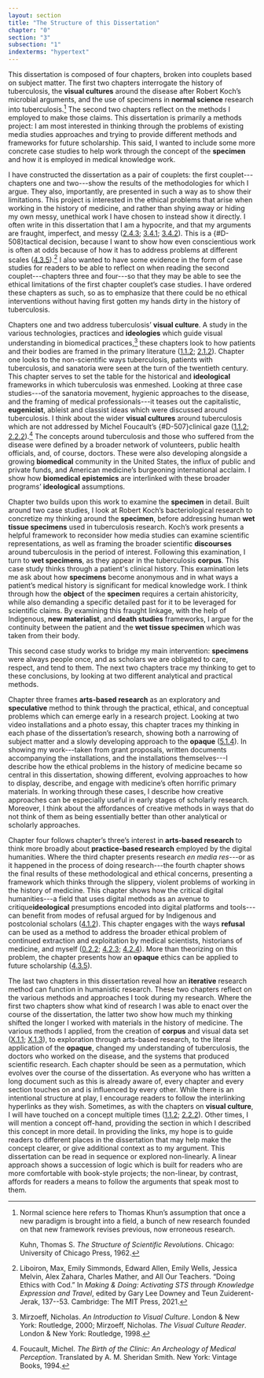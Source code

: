 ```yaml
---
layout: section
title: "The Structure of this Dissertation"
chapter: "0"
section: "3"
subsection: "1"
indexterms: "hypertext"
---
```


This dissertation is composed of four chapters, broken into couplets based on subject matter. The first two chapters interrogate the history of tuberculosis, the <span data-tooltip aria-haspopup="true" class="has-tip" data-disable-hover="false" tabindex="1" data-title="Visual culture refers to an interdisciplinary field that looks at the social construction of vision."><b>visual cultures</b></span> around the disease after Robert Koch’s microbial arguments, and the use of specimens in <span data-tooltip aria-haspopup="true" class="has-tip" data-disable-hover="false" tabindex="1" data-title="Normal science describes the process of doing research after a new paradigm has been developed in a knowledge field. It does not create new scientific paradigms, but applies the new framework to different research objects and new arenas."><b>normal science</b></span> research into tuberculosis.[^fn1] The second two chapters reflect on the methods I employed to make those claims. This dissertation is primarily a methods project: I am most interested in thinking through the problems of existing media studies approaches and trying to provide different methods and frameworks for future scholarship. This said, I wanted to include some more concrete case studies to help work through the concept of the <span data-tooltip aria-haspopup="true" class="has-tip" data-disable-hover="false" tabindex="1" data-title="Specimen refers to any naturally occurring phenomenon that has been extracted from its original context and placed within a knowledge framework to understand and describe that phenomenon."><b>specimen</b></span> and how it is employed in medical knowledge work.

I have constructed the dissertation as a pair of couplets: the first couplet---chapters one and two---show the results of the methodologies for which I argue. They also, importantly, are presented in such a way as to show their limitations. This project is interested in the ethical problems that arise when working in the history of medicine, and rather than shying away or hiding my own messy, unethical work I have chosen to instead show it directly. I often write in this dissertation that I am a hypocrite, and that my arguments are fraught, imperfect, and messy (<a href="{{ site.baseurl }}/dissertation/2_4_3">2.4.3</a>; <a href="{{ site.baseurl }}/dissertation/3_4_1">3.4.1</a>; <a href="{{ site.baseurl }}/dissertation/3_4_2">3.4.2</a>). This is a {#D-508}tactical</b></span> decision, because I want to show how even conscientious work is often at odds because of how it has to address problems at different scales (<a href="{{ site.baseurl }}/dissertation/4_3_5">4.3.5</a>).[^fn2] I also wanted to have some evidence in the form of case studies for readers to be able to reflect on when reading the second couplet---chapters three and four---so that they may be able to see the ethical limitations of the first chapter couplet’s case studies. I have ordered these chapters as such, so as to emphasize that there could be no ethical interventions without having first gotten my hands dirty in the history of tuberculosis.

Chapters one and two address tuberculosis’ <span data-tooltip aria-haspopup="true" class="has-tip" data-disable-hover="false" tabindex="1" data-title="Visual culture refers to an interdisciplinary field that looks at the social construction of vision."><b>visual culture</b></span>. A study in the various technologies, practices and <span data-tooltip aria-haspopup="true" class="has-tip" data-disable-hover="false" tabindex="1" data-title="Ideology refers to a generally agreed upon understanding of a phenomenon or cultural idea. Ideologies are like the air we breathe, in that they are pervasive and difficult to see without some framework to understand them."><b>ideologies</b></span> which guide visual understanding in biomedical practices,[^fn3] these chapters look to how patients and their bodies are framed in the primary literature (<a href="{{ site.baseurl }}/dissertation/1_1_2">1.1.2</a>; <a href="{{ site.baseurl }}/dissertation/2_1_2">2.1.2</a>). Chapter one looks to the non-scientific ways tuberculosis, patients with tuberculosis, and sanatoria were seen at the turn of the twentieth century. This chapter serves to set the table for the historical and <span data-tooltip aria-haspopup="true" class="has-tip" data-disable-hover="false" tabindex="1" data-title="Ideology refers to a generally agreed upon understanding of a phenomenon or cultural idea. Ideologies are like the air we breathe, in that they are pervasive and difficult to see without some framework to understand them."><b>ideological</b></span> frameworks in which tuberculosis was enmeshed. Looking at three case studies---of the sanatoria movement, hygienic approaches to the disease, and the framing of medical professionals---it teases out the capitalistic, <span data-tooltip aria-haspopup="true" class="has-tip" data-disable-hover="false" tabindex="1" data-title="Eugenics refers to a way of thinking that thinks that human society can bettered by selective reproduction. A deeply racist concept, eugenicists forwarded the procreation of white subjects while sterilizing, denying healthcare to, and outwardly killing populations thought to be of a danger to the social order."><b>eugenicist</b></span>, ableist and classist ideas which were discussed around tuberculosis. I think about the wider <span data-tooltip aria-haspopup="true" class="has-tip" data-disable-hover="false" tabindex="1" data-title="Visual culture refers to an interdisciplinary field that looks at the social construction of vision."><b>visual cultures</b></span> around tuberculosis which are not addressed by Michel Foucault’s {#D-507}clinical gaze</b></span> (<a href="{{ site.baseurl }}/dissertation/1_1_2">1.1.2</a>; <a href="{{ site.baseurl }}/dissertation/2_2_2">2.2.2</a>).[^fn4] The concepts around tuberculosis and those who suffered from the disease were defined by a broader network of volunteers, public health officials, and, of course, doctors. These were also developing alongside a growing <span data-tooltip aria-haspopup="true" class="has-tip" data-disable-hover="false" tabindex="1" data-title="Biomedicine is an approach to health that uses scientific approaches to evidence-based medicine, with an emphasis on generalized treatments with surgical and pharmaceutical methods. It combines knowledge from a range of scientific disciplines, like biology, chemistry, physiology, pathology, as part of its evidence-based and causal claims."><b>biomedical</b></span> community in the United States, the influx of public and private funds, and American medicine’s burgeoning international acclaim. I show how <span data-tooltip aria-haspopup="true" class="has-tip" data-disable-hover="false" tabindex="1" data-title="Biomedicine is an approach to health that uses scientific approaches to evidence-based medicine, with an emphasis on generalized treatments with surgical and pharmaceutical methods. It combines knowledge from a range of scientific disciplines, like biology, chemistry, physiology, pathology, as part of its evidence-based and causal claims."><b>biomedical</b></span> <span data-tooltip aria-haspopup="true" class="has-tip" data-disable-hover="false" tabindex="1" data-title="Epistemics is a philosophical term referring to the study of knowledge. I use it to talk about the entwined practices of scientific culture, its arguments, and its methodologies."><b>epistemics</b></span> are interlinked with these broader programs’ <span data-tooltip aria-haspopup="true" class="has-tip" data-disable-hover="false" tabindex="1" data-title="Ideology refers to a generally agreed upon understanding of a phenomenon or cultural idea. Ideologies are like the air we breathe, in that they are pervasive and difficult to see without some framework to understand them."><b>ideological</b></span> assumptions.

Chapter two builds upon this work to examine the <span data-tooltip aria-haspopup="true" class="has-tip" data-disable-hover="false" tabindex="1" data-title="Specimen refers to any naturally occurring phenomenon that has been extracted from its original context and placed within a knowledge framework to understand and describe that phenomenon."><b>specimen</b></span> in detail. Built around two case studies, I look at Robert Koch’s bacteriological research to concretize my thinking around the <span data-tooltip aria-haspopup="true" class="has-tip" data-disable-hover="false" tabindex="1" data-title="Specimen refers to any naturally occurring phenomenon that has been extracted from its original context and placed within a knowledge framework to understand and describe that phenomenon."><b>specimen</b></span>, before addressing human <span data-tooltip aria-haspopup="true" class="has-tip" data-disable-hover="false" tabindex="1" data-title="Wet specimens refer to living tissues preserved in fluid. Contemporary wet specimens are usually submerged in a formalin mixture, and older specimens from the eighteenth and nineteenth centuries were usually preserved in a spirit like rum or whiskey."><b>wet tissue specimens</b></span> used in tuberculosis research. Koch’s work presents a helpful framework to reconsider how media studies can examine scientific representations, as well as framing the broader scientific <span data-tooltip aria-haspopup="true" class="has-tip" data-disable-hover="false" tabindex="1" data-title="Discourse refers to a scholarly conversation which occurs in a field of knowledge production. I use it in a Foucauldian sense, to convey the agreed upon modes and objects of discussion which are taken for granted in a community or scholarly field."><b>discourses</b></span> around tuberculosis in the period of interest. Following this examination, I turn to <span data-tooltip aria-haspopup="true" class="has-tip" data-disable-hover="false" tabindex="1" data-title="Wet specimens refer to living tissues preserved in fluid. Contemporary wet specimens are usually submerged in a formalin mixture, and older specimens from the eighteenth and nineteenth centuries were usually preserved in a spirit like rum or whiskey."><b>wet specimens</b></span>, as they appear in the tuberculosis <span data-tooltip aria-haspopup="true" class="has-tip" data-disable-hover="false" tabindex="1" data-title="A corpus refers to a collection of texts used for computational analysis."><b>corpus</b></span>. This case study thinks through a patient's clinical history. This examination lets me ask about how <span data-tooltip aria-haspopup="true" class="has-tip" data-disable-hover="false" tabindex="1" data-title="Specimen refers to any naturally occurring phenomenon that has been extracted from its original context and placed within a knowledge framework to understand and describe that phenomenon."><b>specimens</b></span> become anonymous and in what ways a patient’s medical history is significant for medical knowledge work. I think through how the <span data-tooltip aria-haspopup="true" class="has-tip" data-disable-hover="false" tabindex="1" data-title="I use the term research object to refer to materials that have been divorced from the subject of their origin. Object, as I use it, carefully considers how human patients are denied their humanity through transformations that deem them as objects."><b>object</b></span> of the <span data-tooltip aria-haspopup="true" class="has-tip" data-disable-hover="false" tabindex="1" data-title="Specimen refers to any naturally occurring phenomenon that has been extracted from its original context and placed within a knowledge framework to understand and describe that phenomenon."><b>specimen</b></span> requires a certain ahistoricity, while also demanding a specific detailed past for it to be leveraged for scientific claims. By examining this fraught linkage, with the help of Indigenous, <span data-tooltip aria-haspopup="true" class="has-tip" data-disable-hover="false" tabindex="1" data-title="New materialism is an approach that examines how non-human agents--animals, plants, non-living objects--exert and influence the diegetic world."><b>new materialist</b></span>, and <span data-tooltip aria-haspopup="true" class="has-tip" data-disable-hover="false" tabindex="1" data-title="Death studies is an interdisciplinary field that thinks about how death informs and is informed by cultural practices. This research often looks to how people are treated in their dying and after their deaths."><b>death studies</b></span> frameworks, I argue for the continuity between the patient and the <span data-tooltip aria-haspopup="true" class="has-tip" data-disable-hover="false" tabindex="1" data-title="Wet specimens refer to living tissues preserved in fluid. Contemporary wet specimens are usually submerged in a formalin mixture, and older specimens from the eighteenth and nineteenth centuries were usually preserved in a spirit like rum or whiskey."><b>wet tissue specimen</b></span> which was taken from their body.

This second case study works to bridge my main intervention: <span data-tooltip aria-haspopup="true" class="has-tip" data-disable-hover="false" tabindex="1" data-title="Specimen refers to any naturally occurring phenomenon that has been extracted from its original context and placed within a knowledge framework to understand and describe that phenomenon."><b>specimens</b></span> were always people once, and as scholars we are obligated to care, respect, and tend to them. The next two chapters trace my thinking to get to these conclusions, by looking at two different analytical and practical methods.

Chapter three frames <span data-tooltip aria-haspopup="true" class="has-tip" data-disable-hover="false" tabindex="1" data-title="Arts-based methods refer to any research method that applies creative activity as a research method. This can include traditional arts like painting, sculpture, or dance, or more complex conceptual or multi-media approaches."><b>arts-based research</b></span> as an exploratory and <span data-tooltip aria-haspopup="true" class="has-tip" data-disable-hover="false" tabindex="1" data-title="The term speculative refers to a broader discussion in history in how to best address structural violence which produces gaps in the archive. Speculative history imagines what might have happened, or otherwise fill in the gap where these violences occurred."><b>speculative</b></span> method to think through the practical, ethical, and conceptual problems which can emerge early in a research project. Looking at two video installations and a photo essay, this chapter traces my thinking in each phase of the dissertation’s research, showing both a narrowing of subject matter and a slowly developing approach to the <span data-tooltip aria-haspopup="true" class="has-tip" data-disable-hover="false" tabindex="1" data-title="Opacity is a rights-based philosophical framework that assumes humans have a right to not be known in knowledge systems."><b>opaque</b></span> (<a href="{{ site.baseurl }}/dissertation/5_1_4">5.1.4</a>). In showing my work---taken from grant proposals, written documents accompanying the installations, and the installations themselves---I describe how the ethical problems in the history of medicine became so central in this dissertation, showing different, evolving approaches to how to display, describe, and engage with medicine’s often horrific primary materials. In working through these cases, I describe how creative approaches can be especially useful in early stages of scholarly research. Moreover, I think about the affordances of creative methods in ways that do not think of them as being essentially better than other analytical or scholarly approaches.

Chapter four follows chapter’s three’s interest in <span data-tooltip aria-haspopup="true" class="has-tip" data-disable-hover="false" tabindex="1" data-title="Arts-based methods refer to any research method that applies creative activity as a research method. This can include traditional arts like painting, sculpture, or dance, or more complex conceptual or multi-media approaches."><b>arts-based research</b></span> to think more broadly about <span data-tooltip aria-haspopup="true" class="has-tip" data-disable-hover="false" tabindex="1" data-title="Practice-based research refers to methodologies that entwine various non-lingual, non-theoretical approaches to answer research questions. Arts-based and design-based research both fit under the umbrella of practice-based research."><b>practice-based research</b></span> employed by the digital humanities. Where the third chapter presents research <i>en media res</i>---or as it happened in the process of doing research---the fourth chapter shows the final results of these methodological and ethical concerns, presenting a framework which thinks through the slippery, violent problems of working in the history of medicine. This chapter shows how the critical digital humanities---a field that uses digital methods as an avenue to critique<span data-tooltip aria-haspopup="true" class="has-tip" data-disable-hover="false" tabindex="1" data-title="Ideology refers to a generally agreed upon understanding of a phenomenon or cultural idea. Ideologies are like the air we breathe, in that they are pervasive and difficult to see without some framework to understand them."><b>ideological</b></span> presumptions encoded into digital platforms and tools---can benefit from modes of refusal argued for by Indigenous and postcolonial scholars (<a href="{{ site.baseurl }}/dissertation/4_1_2">4.1.2</a>). This chapter engages with the ways <span data-tooltip aria-haspopup="true" class="has-tip" data-disable-hover="false" tabindex="1" data-title="Ideology refers to a generally agreed upon understanding of a phenomenon or cultural idea. Ideologies are like the air we breathe, in that they are pervasive and difficult to see without some framework to understand them."><b>refusal</b></span> can be used as a method to address the broader ethical problem of continued extraction and exploitation by medical scientists, historians of medicine, and myself (<a href="{{ site.baseurl }}/dissertation/0_2_2">0.2.2</a>; <a href="{{ site.baseurl }}/dissertation/4_2_3">4.2.3</a>; <a href="{{ site.baseurl }}/dissertation/4_2_4">4.2.4</a>). More than theorizing on this problem, the chapter presents how an <span data-tooltip aria-haspopup="true" class="has-tip" data-disable-hover="false" tabindex="1" data-title="Opacity is a rights-based philosophical framework that assumes humans have a right to not be known in knowledge systems."><b>opaque</b></span> ethics can be applied to future scholarship (<a href="{{ site.baseurl }}/dissertation/4_3_5">4.3.5</a>).

The last two chapters in this dissertation reveal how an <span data-tooltip aria-haspopup="true" class="has-tip" data-disable-hover="false" tabindex="1" data-title="Iterative, here, refers to a process of learning in which completed projects are analyzed after their completion. This analysis allows for future projects to be more successful, and to address new, but related concepts."><b>iterative</b></span> research method can function in humanistic research. These two chapters reflect on the various methods and approaches I took during my research. Where the first two chapters show what kind of research I was able to enact over the course of the dissertation, the latter two show how much my thinking shifted the longer I worked with materials in the history of medicine. The various methods I applied, from the creation of <span data-tooltip aria-haspopup="true" class="has-tip" data-disable-hover="false" tabindex="1" data-title="A corpus refers to a collection of texts used for computational analysis."><b>corpus</b></span> and visual data set (<a href="{{ site.baseurl }}/dissertation/X_1_1">X.1.1</a>; <a href="{{ site.baseurl }}/dissertation/X_1_3">X.1.3</a>), to exploration through arts-based research, to the literal application of the <span data-tooltip aria-haspopup="true" class="has-tip" data-disable-hover="false" tabindex="1" data-title="Anti-essentialism refers to a philosophical position that refutes singular causes for phenomena. It is often used to disrupt biological determinism in medical contexts and arguments."><b>opaque</b></span>, changed my understanding of tuberculosis, the doctors who worked on the disease, and the systems that produced scientific research. Each chapter should be seen as a permutation, which evolves over the course of the dissertation.	As everyone who has written a long document such as this is already aware of, every chapter and every section touches on and is influenced by every other. While there is an intentional structure at play, I encourage readers to follow the interlinking hyperlinks as they wish. Sometimes, as with the chapters on <span data-tooltip aria-haspopup="true" class="has-tip" data-disable-hover="false" tabindex="1" data-title="Visual culture refers to an interdisciplinary field that looks at the social construction of vision."><b>visual culture</b></span>, I will have touched on a concept multiple times (<a href="{{ site.baseurl }}/dissertation/1_1_2">1.1.2</a>; <a href="{{ site.baseurl }}/dissertation/2_2_2">2.2.2</a>). Other times, I will mention a concept off-hand, providing the section in which I described this concept in more detail. In providing the links, my hope is to guide readers to different places in the dissertation that may help make the concept clearer, or give additional context as to my argument. This dissertation can be read in sequence or explored non-linearly. A linear approach shows a succession of logic which is built for readers who are more comfortable with book-style projects; the non-linear, by contrast, affords for readers a means to follow the arguments that speak most to them.

<div class="style-divider">
 	<div class="line"></div>
</div>

[^fn1]: Normal science here refers to Thomas Khun’s assumption that once a new paradigm is brought into a field, a bunch of new research founded on that new framework revises previous, now erroneous research.
	
	Kuhn, Thomas S. <i>The Structure of Scientific Revolutions</i>. Chicago: University of Chicago Press, 1962.

[^fn2]: Liboiron, Max, Emily Simmonds, Edward Allen, Emily Wells, Jessica Melvin, Alex Zahara, Charles Mather, and All Our Teachers. “Doing Ethics with Cod.” In <i>Making & Doing: Activating STS through Knowledge Expression and Travel</i>, edited by Gary Lee Downey and Teun Zuiderent-Jerak, 137--53. Cambridge: The MIT Press, 2021.

[^fn3]: Mirzoeff, Nicholas. <i>An Introduction to Visual Culture</i>. London & New York: Routledge, 2000; Mirzoeff, Nicholas. <i>The Visual Culture Reader</i>. London & New York: Routledge, 1998.

[^fn4]: Foucault, Michel. <i>The Birth of the Clinic: An Archeology of Medical Perception</i>. Translated by A. M. Sheridan Smith. New York: Vintage Books, 1994.